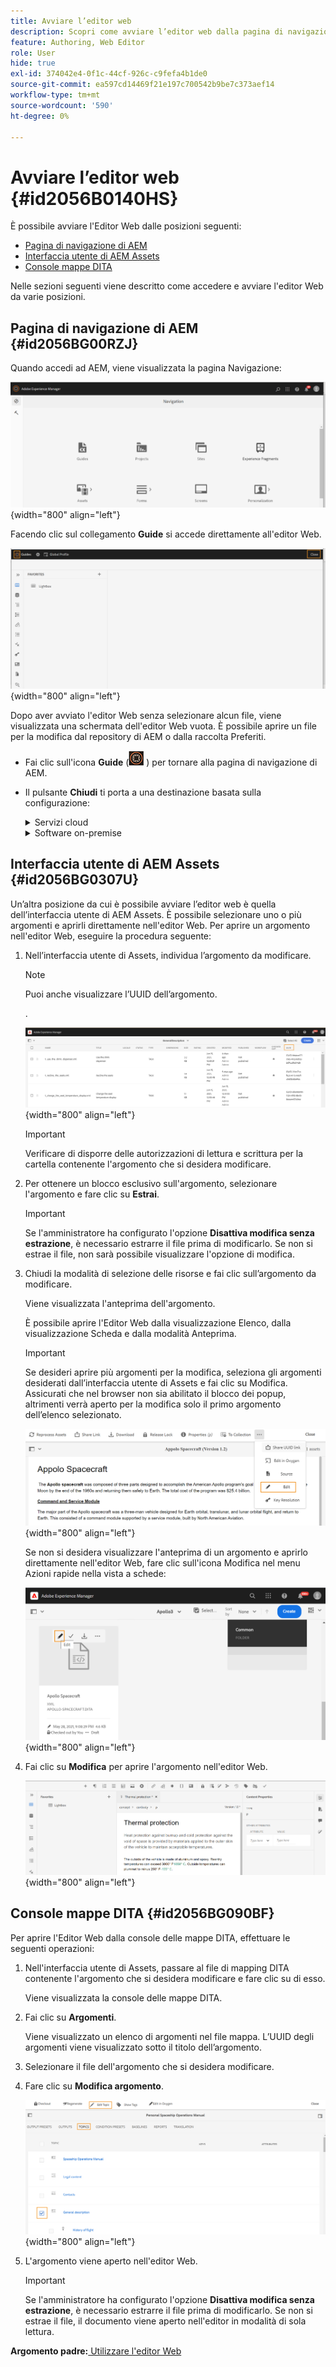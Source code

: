 ```yaml
---
title: Avviare l’editor web
description: Scopri come avviare l’editor web dalla pagina di navigazione di AEM, dall’interfaccia utente di AEM Assets e dalla console delle mappe DITA in AEM Guides.
feature: Authoring, Web Editor
role: User
hide: true
exl-id: 374042e4-0f1c-44cf-926c-c9fefa4b1de0
source-git-commit: ea597cd14469f21e197c700542b9be7c373aef14
workflow-type: tm+mt
source-wordcount: '590'
ht-degree: 0%

---
```


# Avviare l’editor web {#id2056B0140HS}

È possibile avviare l&#39;Editor Web dalle posizioni seguenti:

- [Pagina di navigazione di AEM](#id2056BG00RZJ)
- [Interfaccia utente di AEM Assets](#id2056BG0307U)
- [Console mappe DITA](#id2056BG090BF)

Nelle sezioni seguenti viene descritto come accedere e avviare l&#39;editor Web da varie posizioni.

## Pagina di navigazione di AEM {#id2056BG00RZJ}

Quando accedi ad AEM, viene visualizzata la pagina Navigazione:

![](images/web-editor-from-navigation-page.png){width="800" align="left"}

Facendo clic sul collegamento **Guide** si accede direttamente all&#39;editor Web.

![](images/web-editor-launch-page.png){width="800" align="left"}

Dopo aver avviato l&#39;editor Web senza selezionare alcun file, viene visualizzata una schermata dell&#39;editor Web vuota. È possibile aprire un file per la modifica dal repository di AEM o dalla raccolta Preferiti.

- Fai clic sull&#39;icona **Guide** (![](images/aem-guides-icon.png) ) per tornare alla pagina di navigazione di AEM.

- Il pulsante **Chiudi** ti porta a una destinazione basata sulla configurazione:



  <details>

  <summary> Servizi cloud </summary>

  Se utilizzi Cloud Services, fai clic sul pulsante **Chiudi** per tornare alla pagina di navigazione di AEM.
  </details>

  <details>

  <summary> Software on-premise</summary>

  Se utilizzi AEM Guides On-Premise Software (versione 4.2.1 e successive), fai clic sul pulsante **Chiudi** a destra per tornare al percorso del file corrente nell&#39;interfaccia utente di Assets.

  </details>

## Interfaccia utente di AEM Assets {#id2056BG0307U}

Un’altra posizione da cui è possibile avviare l’editor web è quella dell’interfaccia utente di AEM Assets. È possibile selezionare uno o più argomenti e aprirli direttamente nell&#39;editor Web. Per aprire un argomento nell&#39;editor Web, eseguire la procedura seguente:

1. Nell’interfaccia utente di Assets, individua l’argomento da modificare.

   >[!NOTE]
   >
   > Puoi anche visualizzare l’UUID dell’argomento.

   .

   ![](images/assets_ui_with_uuid_cs.png){width="800" align="left"}

   >[!IMPORTANT]
   >
   > Verificare di disporre delle autorizzazioni di lettura e scrittura per la cartella contenente l&#39;argomento che si desidera modificare.

1. Per ottenere un blocco esclusivo sull&#39;argomento, selezionare l&#39;argomento e fare clic su **Estrai**.

   >[!IMPORTANT]
   >
   > Se l&#39;amministratore ha configurato l&#39;opzione **Disattiva modifica senza estrazione**, è necessario estrarre il file prima di modificarlo. Se non si estrae il file, non sarà possibile visualizzare l&#39;opzione di modifica.

1. Chiudi la modalità di selezione delle risorse e fai clic sull’argomento da modificare.

   Viene visualizzata l&#39;anteprima dell&#39;argomento.

   È possibile aprire l&#39;Editor Web dalla visualizzazione Elenco, dalla visualizzazione Scheda e dalla modalità Anteprima.

   >[!IMPORTANT]
   >
   > Se desideri aprire più argomenti per la modifica, seleziona gli argomenti desiderati dall’interfaccia utente di Assets e fai clic su Modifica. Assicurati che nel browser non sia abilitato il blocco dei popup, altrimenti verrà aperto per la modifica solo il primo argomento dell’elenco selezionato.

   ![](images/edit-from-preview_cs.png){width="800" align="left"}

   Se non si desidera visualizzare l&#39;anteprima di un argomento e aprirlo direttamente nell&#39;editor Web, fare clic sull&#39;icona Modifica nel menu Azioni rapide nella vista a schede:

   ![](images/edit-topic-from-quick-action_cs.png){width="800" align="left"}

1. Fai clic su **Modifica** per aprire l&#39;argomento nell&#39;editor Web.

   ![](images/edit-mode.png){width="800" align="left"}


## Console mappe DITA {#id2056BG090BF}

Per aprire l&#39;Editor Web dalla console delle mappe DITA, effettuare le seguenti operazioni:

1. Nell&#39;interfaccia utente di Assets, passare al file di mapping DITA contenente l&#39;argomento che si desidera modificare e fare clic su di esso.

   Viene visualizzata la console delle mappe DITA.

1. Fai clic su **Argomenti**.

   Viene visualizzato un elenco di argomenti nel file mappa. L’UUID degli argomenti viene visualizzato sotto il titolo dell’argomento.

1. Selezionare il file dell&#39;argomento che si desidera modificare.

1. Fare clic su **Modifica argomento**.

   ![](images/edit-topics-map-console_cs.png){width="800" align="left"}

1. L&#39;argomento viene aperto nell&#39;editor Web.

   >[!IMPORTANT]
   >
   > Se l&#39;amministratore ha configurato l&#39;opzione **Disattiva modifica senza estrazione**, è necessario estrarre il file prima di modificarlo. Se non si estrae il file, il documento viene aperto nell&#39;editor in modalità di sola lettura.


**Argomento padre:**&#x200B;[ Utilizzare l&#39;editor Web](web-editor.md)
